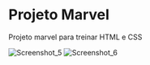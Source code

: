# Projeto Marvel

Projeto marvel para treinar HTML e CSS

![Screenshot_5](https://user-images.githubusercontent.com/81261507/165109621-83478bdb-57a2-4d06-9641-de8e7268eaa0.jpg)
![Screenshot_6](https://user-images.githubusercontent.com/81261507/165109626-7620c3cf-bcc2-417b-8c0a-e00d9aa8c348.jpg)
